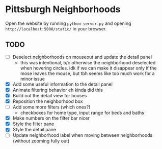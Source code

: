 # Pittsburgh Neighborhoods

Open the website by running `python server.py` and opening
`http://localhost:5000/static/` in your browser.

## TODO
- [ ] Deselect neighborhoods on mouseout and update the detail panel
    - this was intentional, b/c otherwise the neighborhood deselected when hovering circles. idk if we can make it disappear only if the mose leaves the mouse, but tbh seems like too much work for a minor issue
- [X] Add some useful information to the detail panel
- [X] Animate filtering behavior
eh kinda did this
- [X] Build out the detail view for houses
- [X] Reposition the neighborhood box
- [ ] Add some more filters (which ones?)
  - checkboxes for home type, input range for beds and baths
- [X] Make numbers on the filter bar nicer
- [X] Style the filter pane
- [X] Style the detail pane
- [ ] Update neighborhood label when moving between neighborhoods (without 
      zooming fully out)
